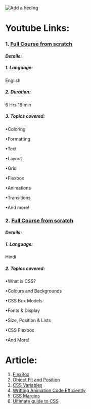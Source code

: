 ![Add a heding](https://user-images.githubusercontent.com/68693240/137918457-e84b4534-c55d-4d95-b97d-b11b0b2cbde0.png)


# Youtube Links:
### 1. [Full Course from scratch](https://youtu.be/1Rs2ND1ryYc)
#### *Details:*
##### 1. Language: 
English
##### 2. Duration: 
6 Hrs 18 min
##### 3. Topics covered:
•Coloring

•Formatting

•Text

•Layout

•Grid

•Flexbox

•Animations

•Transitions

•And more!

### 2. [Full Course from scratch](https://www.youtube.com/watch?v=TThZIt4r3eg&list=PL0b6OzIxLPbzDsI5YXUa01QzxOWyqmrWw)
#### *Details:*
##### 1. Language: 
Hindi
##### 2. Topics covered:
•What is CSS? 

•Colours and Backgrounds

•CSS Box Models

•Fonts & Display

•Size, Position & Lists

•CSS Flexbox

•And More!

# Article:
1. [FlexBox](https://tutorialzine.com/2016/04/5-flexbox-techniques-you-need-to-know-about)
2. [Object Fit and Position](https://tutorialzine.com/2016/04/quick-tip-get-to-know-css-object-fit-position)
3. [CSS Variables](https://tutorialzine.com/2016/03/what-you-need-to-know-about-css-variables)
4. [Writting Animation Code Efficiently](https://css-tricks.com/tips-for-writing-animation-code-efficiently/?utm_source=devglan)
5. [CSS Margins](https://www.freecodecamp.org/news/css-margins/amp/?utm_source=devglan)
6. [Ultimate guide to CSS](https://medium.com/level-up-web/the-ultimate-guide-to-css-103b0f883de3)

